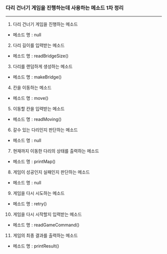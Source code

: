 ### 다리 건너기 게임을 진행하는데 사용하는 메소드 1차 정리
***

1. 다리 건너기 게임을 진행하는 메소드
- 메소드 명 : null

2. 다리 길이를 입력받는 메소드
- 메소드 명 : readBridgeSize()
3. 다리를 랜덤하게 생성하는 메소드
- 메소드 명 : makeBridge()


4. 칸을 이동하는 메소드
- 메소드 명 : move()
5. 이동할 칸을 입력받는 메소드
- 메소드 명 : readMoving()
6. 갈수 있는 다리인지 판단하는 메소드
- 메소드 명 : null
7. 현재까지 이동한 다리의 상태를 출력하는 메소드
- 메소드 명 : printMap()
8. 게임이 성공인지 실패인지 판단하는 메소드
- 메소드 명 : null

9. 게임을 다시 시도하는 메소드
- 메소드 명 :  retry()
10. 게임을 다시 시작할지 입력받는 메소드
- 메소드 명 : readGameCommand()
11. 게임의 최종 결과를 출력하는 메소드
- 메소드 명 : printResult()
